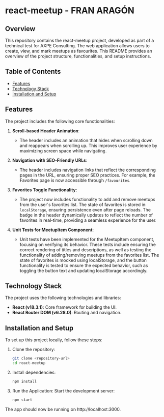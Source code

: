 # react-meetup - FRAN ARAGÓN

## Overview

This repository contains the react-meetup project, developed as part of a technical test for AXPE Consulting. The web application allows users to create, view, and mark meetups as favourites. This README provides an overview of the project structure, functionalities, and setup instructions.

## Table of Contents

- [Features](#features)
- [Technology Stack](#tech-stack)
- [Installation and Setup](#installation-setup)

<a id="features"></a>
## Features

The project includes the following core functionalities:

1. **Scroll-based Header Animation**:
   - The header includes an animation that hides when scrolling down and reappears when scrolling up. This improves user experience by maximizing screen space while navigating.

2. **Navigation with SEO-Friendly URLs**:
   - The header includes navigation links that reflect the corresponding pages in the URL, ensuring proper SEO practices. For example, the Favorites page is now accessible through `/favourites`.

3. **Favorites Toggle Functionality**:
   - The project now includes functionality to add and remove meetups from the user's favorites list. The state of favorites is stored in `localStorage`, ensuring persistence even after page reloads. The badge in the header dynamically updates to reflect the number of favorites in real-time, providing a seamless experience for the user.
  
4. **Unit Tests for MeetupItem Component**:
   - Unit tests have been implemented for the MeetupItem component, focusing on verifying its behavior. These tests include ensuring the correct rendering of titles and descriptions, as well as testing the functionality of adding/removing meetups from the favorites list. The state of favorites is mocked using localStorage, and the button functionality is tested to ensure the expected behavior, such as toggling the button text and updating localStorage accordingly.

<a id="tech-stack"></a>
## Technology Stack

The project uses the following technologies and libraries:

- **React (v18.3.1)**: Core framework for building the UI.
- **React Router DOM (v6.28.0)**: Routing and navigation.

<a id="installation-setup"></a>
## Installation and Setup

To set up this project locally, follow these steps:

1. Clone the repository:

   ```bash
   git clone <repository-url>
   cd react-meetup

2. Install dependencies:

   ```bash
   npm install

4. Run the Application:
Start the development server:
   ```bash
   npm start

The app should now be running on http://localhost:3000.
